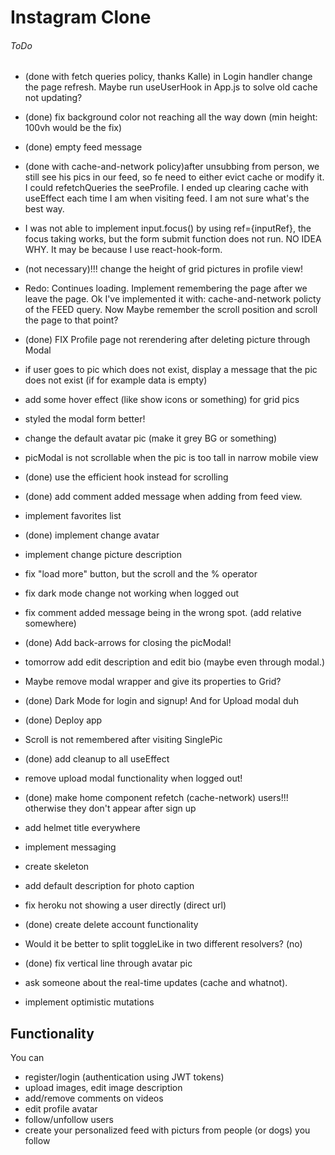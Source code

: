 #  Instagram Clone


###### ToDo
- (done with fetch queries policy, thanks Kalle) in Login handler change the page refresh. Maybe run useUserHook in App.js to solve 
old cache not updating? 

- (done) fix background color not reaching all the way down (min height: 100vh would be the fix) 

- (done) empty feed message 

- (done with cache-and-network policy)after unsubbing from person, we still see his pics in our feed, so fe need to either evict cache or modify it. I could refetchQueries the seeProfile. I ended up clearing cache with useEffect each time I am when visiting feed. I am not sure what's the best way. 

- I was not able to implement input.focus() by using ref={inputRef}, the focus taking works, but the form submit function does not run. NO IDEA WHY. It may be because I use react-hook-form. 

- (not necessary)!!! change the height of grid pictures in profile view! 

- Redo: Continues loading. Implement remembering the page after we leave the page. Ok I've implemented it with: cache-and-network policty of the FEED query. Now Maybe remember the scroll position and scroll the page to that point?


- (done) FIX Profile page not rerendering after deleting picture through Modal

- if user goes to pic which does not exist, display a message that the pic does not exist (if for example data is empty)

 
- add some hover effect (like show icons or something) for grid pics

- styled the modal form better!

- change the default avatar pic (make it grey BG or something)

- picModal is not scrollable when the pic is too tall in narrow mobile view

- (done) use the efficient hook instead for scrolling

- (done) add comment added message when adding from feed view.

- implement favorites list

- (done) implement change avatar

- implement change picture description

- fix "load more" button, but the scroll and the % operator

- fix dark mode change not working when logged out

- fix comment added message being in the wrong spot. (add relative somewhere)

- (done) Add back-arrows for closing the picModal!

- tomorrow add edit description and edit bio (maybe even through modal.)

- Maybe remove modal wrapper and give its properties to Grid?

- (done) Dark Mode for login and signup! And for Upload modal duh

- (done) Deploy app

- Scroll is not remembered after visiting SinglePic 

- (done) add cleanup to all useEffect

- remove upload modal functionality when logged out!

- (done) make home component refetch (cache-network) users!!! otherwise they don't appear after sign up

- add helmet title everywhere

- implement messaging

- create skeleton

- add default description for photo caption

- fix heroku not showing a user directly (direct url)

- (done) create delete account functionality

- Would it be better to split toggleLike in two different resolvers? (no)

- (done) fix vertical line through avatar pic

- ask someone about the real-time updates (cache and whatnot).

- implement optimistic mutations


## Functionality
You can
- register/login (authentication using JWT tokens)
- upload images, edit image description
- add/remove comments on videos
- edit profile avatar
- follow/unfollow users
- create your personalized feed with picturs from people (or dogs) you follow
